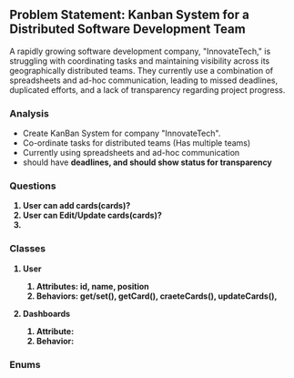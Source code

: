 ## Problem Statement: Kanban System for a Distributed Software Development Team

A rapidly growing software development company, "InnovateTech," is struggling with coordinating 
tasks and maintaining visibility across its geographically distributed teams. 
They currently use a combination of spreadsheets and ad-hoc communication, leading to 
missed deadlines, duplicated efforts, and a lack of transparency regarding project progress.


### Analysis
 - Create KanBan System for company "InnovateTech".
 - Co-ordinate tasks for distributed teams (Has multiple teams)
 - Currently using spreadsheets and ad-hoc communication
 - should have <B> deadlines, and should show status for transparency <B>


### Questions
1. User can add cards(cards)?
2. User can Edit/Update cards(cards)?
3. 


### Classes
1. User
   1. Attributes: id, name, position
   2. Behaviors: get/set(), getCard(), craeteCards(), updateCards(),

2. Dashboards
   1. Attribute: 
   2. Behavior: 

### Enums